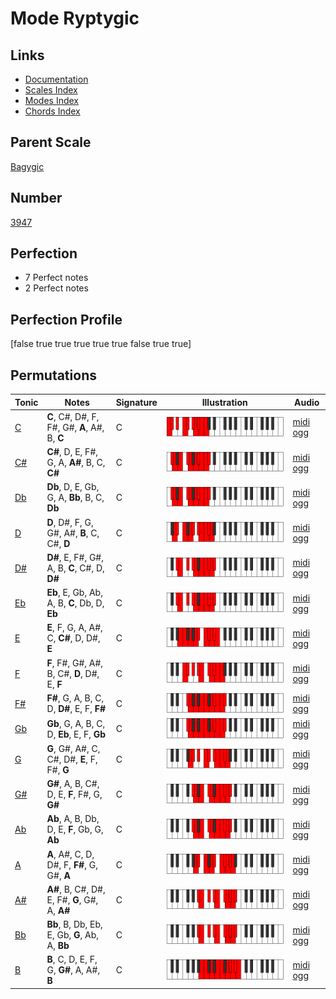 # Mode Ryptygic

## Links

- [Documentation](index.md)
- [Scales Index](Scales.md)
- [Modes Index](Modes.md)
- [Chords Index](Chords.md)

## Parent Scale

[Bagygic](ScaleBagygic.md)

## Number

[3947](https://ianring.com/musictheory/scales/3947)

## Perfection

- 7 Perfect notes
- 2 Perfect notes

## Perfection Profile

[false true true true true true false true true]

## Permutations

| Tonic | Notes | Signature | Illustration | Audio |
|-------|-------|-----------|--------------|-------|
| [C](ModeCNaturalRyptygic.md) | **C**, C#, D#, F, F#, G#, **A**, A#, B, **C** | C | ![CNaturalRyptygic](ModeCNaturalRyptygic.png) | [midi](ModeCNaturalRyptygic.mid) [ogg](ModeCNaturalRyptygic.ogg) |
| [C#](ModeCSharpRyptygic.md) | **C#**, D, E, F#, G, A, **A#**, B, C, **C#** | C | ![CSharpRyptygic](ModeCSharpRyptygic.png) | [midi](ModeCSharpRyptygic.mid) [ogg](ModeCSharpRyptygic.ogg) |
| [Db](ModeDFlatRyptygic.md) | **Db**, D, E, Gb, G, A, **Bb**, B, C, **Db** | C | ![DFlatRyptygic](ModeDFlatRyptygic.png) | [midi](ModeDFlatRyptygic.mid) [ogg](ModeDFlatRyptygic.ogg) |
| [D](ModeDNaturalRyptygic.md) | **D**, D#, F, G, G#, A#, **B**, C, C#, **D** | C | ![DNaturalRyptygic](ModeDNaturalRyptygic.png) | [midi](ModeDNaturalRyptygic.mid) [ogg](ModeDNaturalRyptygic.ogg) |
| [D#](ModeDSharpRyptygic.md) | **D#**, E, F#, G#, A, B, **C**, C#, D, **D#** | C | ![DSharpRyptygic](ModeDSharpRyptygic.png) | [midi](ModeDSharpRyptygic.mid) [ogg](ModeDSharpRyptygic.ogg) |
| [Eb](ModeEFlatRyptygic.md) | **Eb**, E, Gb, Ab, A, B, **C**, Db, D, **Eb** | C | ![EFlatRyptygic](ModeEFlatRyptygic.png) | [midi](ModeEFlatRyptygic.mid) [ogg](ModeEFlatRyptygic.ogg) |
| [E](ModeENaturalRyptygic.md) | **E**, F, G, A, A#, C, **C#**, D, D#, **E** | C | ![ENaturalRyptygic](ModeENaturalRyptygic.png) | [midi](ModeENaturalRyptygic.mid) [ogg](ModeENaturalRyptygic.ogg) |
| [F](ModeFNaturalRyptygic.md) | **F**, F#, G#, A#, B, C#, **D**, D#, E, **F** | C | ![FNaturalRyptygic](ModeFNaturalRyptygic.png) | [midi](ModeFNaturalRyptygic.mid) [ogg](ModeFNaturalRyptygic.ogg) |
| [F#](ModeFSharpRyptygic.md) | **F#**, G, A, B, C, D, **D#**, E, F, **F#** | C | ![FSharpRyptygic](ModeFSharpRyptygic.png) | [midi](ModeFSharpRyptygic.mid) [ogg](ModeFSharpRyptygic.ogg) |
| [Gb](ModeGFlatRyptygic.md) | **Gb**, G, A, B, C, D, **Eb**, E, F, **Gb** | C | ![GFlatRyptygic](ModeGFlatRyptygic.png) | [midi](ModeGFlatRyptygic.mid) [ogg](ModeGFlatRyptygic.ogg) |
| [G](ModeGNaturalRyptygic.md) | **G**, G#, A#, C, C#, D#, **E**, F, F#, **G** | C | ![GNaturalRyptygic](ModeGNaturalRyptygic.png) | [midi](ModeGNaturalRyptygic.mid) [ogg](ModeGNaturalRyptygic.ogg) |
| [G#](ModeGSharpRyptygic.md) | **G#**, A, B, C#, D, E, **F**, F#, G, **G#** | C | ![GSharpRyptygic](ModeGSharpRyptygic.png) | [midi](ModeGSharpRyptygic.mid) [ogg](ModeGSharpRyptygic.ogg) |
| [Ab](ModeAFlatRyptygic.md) | **Ab**, A, B, Db, D, E, **F**, Gb, G, **Ab** | C | ![AFlatRyptygic](ModeAFlatRyptygic.png) | [midi](ModeAFlatRyptygic.mid) [ogg](ModeAFlatRyptygic.ogg) |
| [A](ModeANaturalRyptygic.md) | **A**, A#, C, D, D#, F, **F#**, G, G#, **A** | C | ![ANaturalRyptygic](ModeANaturalRyptygic.png) | [midi](ModeANaturalRyptygic.mid) [ogg](ModeANaturalRyptygic.ogg) |
| [A#](ModeASharpRyptygic.md) | **A#**, B, C#, D#, E, F#, **G**, G#, A, **A#** | C | ![ASharpRyptygic](ModeASharpRyptygic.png) | [midi](ModeASharpRyptygic.mid) [ogg](ModeASharpRyptygic.ogg) |
| [Bb](ModeBFlatRyptygic.md) | **Bb**, B, Db, Eb, E, Gb, **G**, Ab, A, **Bb** | C | ![BFlatRyptygic](ModeBFlatRyptygic.png) | [midi](ModeBFlatRyptygic.mid) [ogg](ModeBFlatRyptygic.ogg) |
| [B](ModeBNaturalRyptygic.md) | **B**, C, D, E, F, G, **G#**, A, A#, **B** | C | ![BNaturalRyptygic](ModeBNaturalRyptygic.png) | [midi](ModeBNaturalRyptygic.mid) [ogg](ModeBNaturalRyptygic.ogg) |
